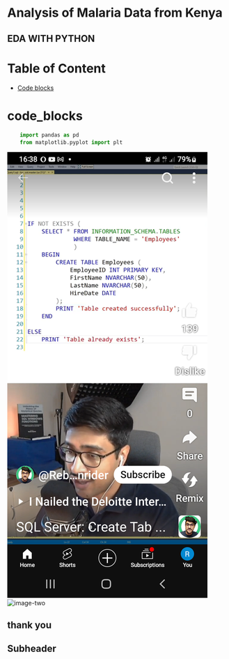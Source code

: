 # Analysis of Malaria Data from Kenya
## EDA WITH PYTHON

# Table of Content
- [Code blocks](#code_blocks)

# code_blocks
```python
    import pandas as pd
    from matplotlib.pyplot import plt
```
![image-one](assets/images/Screenshot_20241004-163815_YouTube.png)
![image-two](assets/images/malaria1)

## thank you

## Subheader
